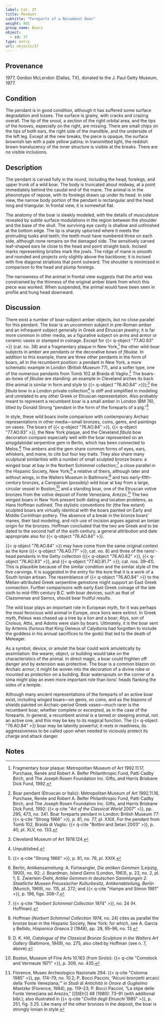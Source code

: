 ```yaml
---
label: Cat. 37
title: Pendant
subtitle: "Foreparts of a Recumbent Boar"
weight: 901
group_name: Boars
object:
  - id: 37
type: entry
url: objects/37
---
```


## Provenance

1977, Gordon McLendon (Dallas, TX), donated to the J. Paul Getty Museum, 1977.

## Condition

The pendant is in good condition, although it has suffered some surface degradation and losses. The surface is grainy, with cracks and crazing overall. The tip of the snout, a section of the right orbital area, and the tips of the hooves, especially on the right, are missing. There are small chips on the tips of both ears, the right side of the mandible, and the underside of the left leg. Except at the new breaks, the piece is opaque, the surface brownish tan with a pale yellow patina; in transmitted light, the reddish brown translucency of the inner structure is visible at the breaks. There are no visible inclusions.

## Description

The pendant is carved fully in the round, including the head, forelegs, and upper trunk of a wild boar. The body is truncated about midway, at a point immediately behind the caudal end of the mane. The animal is in the pheonotype of repose, with its forelegs drawn up under its head. In side view, the narrow body portion of the pendant is rectangular and the head long and triangular. In frontal view, it is somewhat flat.

The anatomy of the boar is sleekly modeled, with the details of musculature revealed by subtle surface modulations in the region between the shoulder and the base of the skull. The surviving eye cavity is shallow and unfinished at the bottom edge. The lip is sharply upturned where it meets the protruding tusks and teeth; the teeth must have numbered three on each side, although none remains on the damaged side. The sensitively carved leaf-shaped ears lie close to the head and point straight back. Incised marks representing bristles mark the jowls. The ridge of mane is smooth and rounded and projects only slightly above the backbone; it is incised with fine diagonal striations that point outward. The shoulder is minimized in comparison to the head and plump forelegs.

The narrowness of the animal in frontal view suggests that the artist was constrained by the thinness of the original amber blank from which this piece was worked. When suspended, the animal would have been seen in profile and hung head downward.

## Discussion

There exist a number of boar-subject amber objects, but no close parallel for this pendant. The boar is an uncommon subject in pre-Roman amber and an infrequent subject generally in Greek and Etruscan jewelry; it is far more common in other media, as a figurative subject on arms and armor or ceramic vases or stamped in coinage. Except for {{< q-object "77.AO.83" >}} (cat. no. 38) and a fragmentary plaque in New York,[^1] the other wild-boar subjects in amber are pendants or the decorative bows of *fibulae.* In addition to this example, there are three other pendants in the form of boars, all in the recumbent position: a pendant in New York, a more schematic example in London (British Museum 77), and a softer type, one of the numerous pendants from Tomb 102 at Braida di Vaglio.[^2] The boars-as-bows of *fibulae* are standing: an example in Cleveland arches its back (the animal is similar in form and style to {{< q-object "76.AO.84" >}});[^3] the *fibula* bow in a London private collection[^4] is stiff and simplified in modeling and unrelated to any other Greek or Etruscan representation. Also probably meant to represent a recumbent boar is a small amber in London (BM 76), titled by Donald Strong “pendant in the form of the foreparts of a pig.”[^5]

In style, these wild boars invite comparison with contemporary Archaic representations in other media—small bronzes, coins, gems, and paintings on vases. The boars of {{< q-object "76.AO.84" >}}, {{< q-object "77.AO.83" >}}, the New York plaque, and the Cleveland *fibula* bow decoration compare especially well with the boar represented on an amygdaloidal serpentine gem in Berlin, which has been connected to Melos.[^6] The ambers and the gem share common forms of eyes, ears, whiskers, and mane, to cite but four key traits. They also share many sculptural similarities with a number of small sculpted bronze boars: a winged boar at bay in the Norbert Schimmel collection;[^7] a close parallel in the Hispanic Society, New York;[^8] a relative of theirs, although later and without wings, in the Walters Museum in Baltimore;[^9] and two early-fifth-century bronzes, a Campanian (possibly) wild boar at bay from a large, circular vessel in Boston;[^10] and a standing boar, one of the Etruscan votive bronzes from the votive deposit of Fonte Veneziana, Arezzo.[^11] The two winged boars in New York present both dating and location problems, as Hans Hoffman outlined. The stylistic conventions for (the few extant) sculpted boars are virtually identical with the boars painted on Early and Middle Corinthian pottery. The absence of a break in the bronze boars' manes, their taut modeling, and rich use of incision argues against an Ionian origin for the bronzes. Hoffman concluded that the two are Greek and to be dated to the second half of the sixth century, a general attribution and date appropriate also for {{< q-object "76.AO.84" >}}.

{{< q-object "76.AO.84" >}} may have come from the same original context as the kore ({{< q-object "76.AO.77" >}}; cat. no. 8) and three of the rams'-head pendants in the Getty collection ({{< q-object "76.AO.82" >}}, {{< q-object "76.AO.83" >}}, and {{< q-object "77.AO.81.7" >}}; cat. nos. 39–41). This is plausible because of the similar condition and the similar style of the five carvings. It is suggested in the entry for the kore that it is a work of a South Ionian artisan. The resemblance of {{< q-object "76.AO.84" >}} to the Melian-attributed Greek serpentine gemstone might support an East Greek connection. Further comparisons with early East Greek coinage of the late sixth to mid-fifth century B.C. with boar devices, such as that of Clazomenae and Samos, should bear fruitful results.

The wild boar plays an important role in European myth, for it was perhaps the most ferocious wild animal in Europe, once lions were extinct. In Greek myth, Peleus was chased up a tree by a lion and a boar; Atys, son of Croisus, Attis, and Adonis were slain by boars. Ultimately, it is the boar sent by Artemis (furious that King Oeneus of Calydonia had forgotten to include the goddess in his annual sacrifices to the gods) that led to the death of Meleager.

As a symbol, device, or amulet the boar could work amuletically by assimilation: the wearer, object, or building would take on the characteristics of the animal. In direct magic, a boar could frighten off danger and by extension was protective. The boar is a common blazon on Archaic armor; it might be woven into the decoration of a divine robe or mounted as protection on a building. Boar waterspouts on the corner of a sima might play an even more important role than lions' heads flanking the sides of a temple.

Although many ancient representations of the foreparts of an active boar exist, including winged boars—on gems, on coins, and as the blazons of shields painted on Archaic-period Greek vases—much rarer is the recumbent boar, whether complete or excerpted, as in the case of the foreparts. In general, a recumbent animal is a tamed or sleeping animal, not an active one, and this may be key to its magical function. The {{< q-object "76.AO.84" >}} boar may be latently powerful; it rests in readiness, its aggressiveness to be called upon when needed to viciously protect its charge and attack danger.

## Notes

[^1]: Fragmentary boar plaque: Metropolitan Museum of Art 1992.11.17, Purchase, Renée and Robert A. Belfer Philanthropic Fund, Patti Cadby Birch, and The Joseph Rosen Foundation Inc. Gifts, and Harris Brisbane Dick Fund, 1992.

[^2]: Boar pendant (Etruscan or Italic): Metropolitan Museum of Art 1992.11.16, Purchase, Renée and Robert A. Belfer Philanthropic Fund, Patti Cadby Birch, and The Joseph Rosen Foundation Inc. Gifts, and Harris Brisbane Dick Fund, 1992: {{< q-cite "*Art of the Classical World* 2007" >}}, pp. 295, 473, no. 341. Boar foreparts pendant in London: British Museum 77: {{< q-cite "Strong 1966" >}}, p. 81, no. 77, pl. XXIX. For the pendant from Tomb 102, Braida di Vaglio: {{< q-cite "Bottini and Setari 2003" >}}, p. 40, pl. XLV, no. 133.

[^3]: Cleveland Museum of Art 1978.124.

[^4]: Unpublished.

[^5]: {{< q-cite "Strong 1966" >}}, p. 81, no. 76, pl. XXIX.

[^6]: Berlin, Antikensammlung: A. Fürtwangler, *Die antiken Gemmen* (Leipzig, 1900), no. 92; J. Boardman, *Island Gems* (London, 1963), p. 23, no. 2, pl. 1; E. Zwierlein-Diehl, *Antike Gemmen in deutschen Sammlungen 2. Staatliche Museen Preussischer Kulturbesitz, Antikenabteilung, Berlin* (Munich, 1969), no. 115, pl. 272; and {{< q-cite "Hampe and Simon 1981" >}}, p. 196, figs. 306–7.

[^7]: {{< q-cite "*Norbert Schimmel Collection* 1974" >}}, no. 24 (H. Hoffman).

[^8]: Hoffman (*Norbert Schimmel Collection 1974,* no. 24) cites as parallel the bronze boar in the Hispanic Society, New York; for which, see A. Garcia y Bellido, *Hispanica Graeca* 2 (1948), pp. 28, 95–96, no. 13.

[^9]: D. K. Hill, *Catalogue of the Classical Bronze Sculpture in the Walters Art Gallery* (Baltimore, 1949), no. 275, also cited by Hoffman (see n. 7, above).

[^10]: Boston, Museum of Fine Arts 10.163 (from Sirolo): {{< q-cite "Comstock and Vermeule 1971" >}}, p. 309, no. 435.

[^11]: Florence, Museo Archeologico Nazionale 294: {{< q-cite "Colonna 1985" >}}, pp. 174–79, no. 10.2; P. Bocci Paccini, “Alcuni bronzetti arcaici della ‘Fonte Veneziana,’” in *Studi di Antichità in Onore di Guglielmo Maetzke* (Florence, 1984), pp. 119–23; P. Bocci Paccini, “La stipe delle Fonte Veneziana ad Arezzo,” [[StEtr]] 48 (1980): 73–91 (with additional bibl.); also illustrated in {{< q-cite "*Civiltà degli Etruschi* 1985" >}}, p. 251, fig. 3.25. Like many of the other bronzes in the deposit, the boar is strongly Ionian in style.
